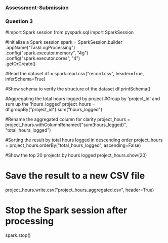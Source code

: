 ### Assessment-Submission

### Question 3
#Import Spark session
from pyspark.sql import SparkSession

#Initialize a Spark session
spark = SparkSession.builder \
    .appName("TaskLogProcessing") \
    .config("spark.executor.memory", "4g") \
    .config("spark.executor.cores", "4") \
    .getOrCreate()

#Read the dataset
df = spark.read.csv("record.csv", header=True, inferSchema=True)

#Show schema to verify the structure of the dataset
df.printSchema()

#Aggregating the total hours logged by project
#Group by 'project_id' and sum up the 'hours_logged'
project_hours = df.groupBy("project_id").sum("hours_logged")

#Rename the aggregated column for clarity
project_hours = project_hours.withColumnRenamed("sum(hours_logged)", "total_hours_logged")

#Sorting the result by total hours logged in descending order
project_hours = project_hours.orderBy("total_hours_logged", ascending=False)

#Show the top 20 projects by hours logged
project_hours.show(20)

# Save the result to a new CSV file
project_hours.write.csv("project_hours_aggregated.csv", header=True)

# Stop the Spark session after processing
spark.stop()
